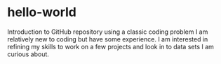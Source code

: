 # hello-world
Introduction to GitHub repository using a classic coding problem
I am relatively new to coding but have some experience. I am interested in refining my skills to work on a few projects and look in to data sets I am curious about. 
